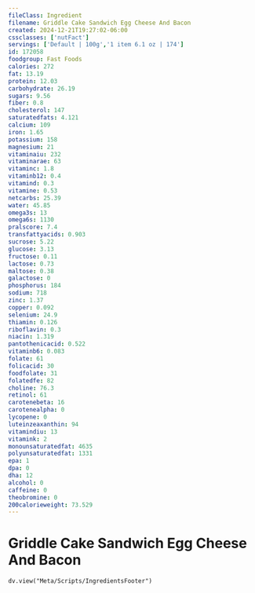 ```yaml
---
fileClass: Ingredient
filename: Griddle Cake Sandwich Egg Cheese And Bacon
created: 2024-12-21T19:27:02-06:00
cssclasses: ['nutFact']
servings: ['Default | 100g','1 item 6.1 oz | 174']
id: 172058
foodgroup: Fast Foods
calories: 272
fat: 13.19
protein: 12.03
carbohydrate: 26.19
sugars: 9.56
fiber: 0.8
cholesterol: 147
saturatedfats: 4.121
calcium: 109
iron: 1.65
potassium: 158
magnesium: 21
vitaminaiu: 232
vitaminarae: 63
vitaminc: 1.8
vitaminb12: 0.4
vitamind: 0.3
vitamine: 0.53
netcarbs: 25.39
water: 45.85
omega3s: 13
omega6s: 1130
pralscore: 7.4
transfattyacids: 0.903
sucrose: 5.22
glucose: 3.13
fructose: 0.11
lactose: 0.73
maltose: 0.38
galactose: 0
phosphorus: 184
sodium: 718
zinc: 1.37
copper: 0.092
selenium: 24.9
thiamin: 0.126
riboflavin: 0.3
niacin: 1.319
pantothenicacid: 0.522
vitaminb6: 0.083
folate: 61
folicacid: 30
foodfolate: 31
folatedfe: 82
choline: 76.3
retinol: 61
carotenebeta: 16
carotenealpha: 0
lycopene: 0
luteinzeaxanthin: 94
vitamindiu: 13
vitamink: 2
monounsaturatedfat: 4635
polyunsaturatedfat: 1331
epa: 1
dpa: 0
dha: 12
alcohol: 0
caffeine: 0
theobromine: 0
200calorieweight: 73.529
---
```


# Griddle Cake Sandwich Egg Cheese And Bacon

```dataviewjs
dv.view("Meta/Scripts/IngredientsFooter")
```